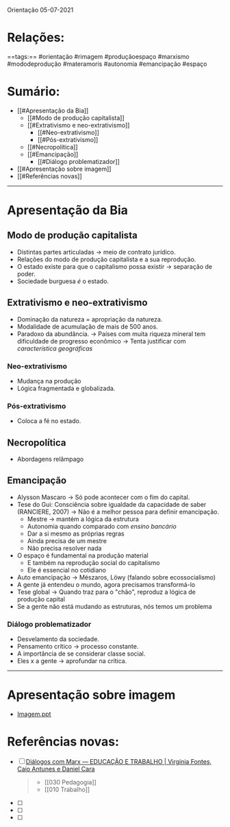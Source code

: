 Orientação 05-07-2021
# Relações: 
==tags:== #orientação #rimagem #produçãoespaço #marxismo #mododeprodução #materamoris #autonomia #emancipação #espaço 
# Sumário:  
- [[#Apresentação da Bia]]
	- [[#Modo de produção capitalista]]
	- [[#Extrativismo e neo-extrativismo]]
		- [[#Neo-extrativismo]]
		- [[#Pós-extrativismo]]
	- [[#Necropolítica]]
	- [[#Emancipação]]
		- [[#Diálogo problematizador]]
- [[#Apresentação sobre imagem]]
- [[#Referências novas]]

---
# Apresentação da Bia
## Modo de produção capitalista 
- Distintas partes articuladas -> meio de contrato jurídico.
- Relações do modo de produção capitalista e a sua reprodução.  
- O estado existe para que o capitalismo possa existir -> separação de poder. 
- Sociedade burguesa *é* o estado. 


## Extrativismo e neo-extrativismo
- Dominação da natureza = apropriação da natureza. 
- Modalidade de acumulação de mais de 500 anos.
- Paradoxo da abundância. -> Países com muita riqueza mineral tem dificuldade de progresso econômico -> Tenta justificar com *característica geográficas*


### Neo-extrativismo
- Mudança na produção
- Lógica fragmentada e globalizada. 


### Pós-extrativismo
- Coloca a fé no estado. 
## Necropolítica
- Abordagens relâmpago 

## Emancipação 
- Alysson Mascaro -> Só pode acontecer com o fim do capital. 
- Tese do Gui: Consciência sobre igualdade da capacidade de saber (RANCIERE, 2007) -> Não é a melhor pessoa para definir emancipação. 
	- Mestre -> mantém a lógica da estrutura 
	- Autonomia quando comparado com *ensino bancário*
	- Dar a si mesmo as próprias regras 
	- Ainda precisa de um mestre
	- Não precisa resolver nada
- O espaço é fundamental na produção material
	- E também na reprodução social do capitalismo
	- Ele é essencial no cotidiano 
- Auto emancipação -> Mészaros, Löwy (falando sobre ecossocialismo)
- A gente já entendeu o mundo, agora precisamos transformá-lo
- Tese global -> Quando traz para o "chão", reproduz a lógica de produção capital 
- Se a gente não está mudando as estruturas, nós temos um problema


### Diálogo problematizador
- Desvelamento da sociedade. 
- Pensamento crítico -> processo constante. 
- A importância de se considerar classe social.
- Eles x a gente -> aprofundar na crítica. 


---
# Apresentação sobre imagem
- [Imagem.ppt](https://docs.google.com/presentation/d/15MOcO9EfKDAz2t1uNCoEEta7C8-owcFpnObKv7WCjf4/edit#slide=id.p)


# Referências novas: 
- [ ] [Diálogos com Marx — EDUCAÇÃO E TRABALHO | Virgínia Fontes, Caio Antunes e Daniel Cara ](https://www.youtube.com/watch?v=lbd-njzb-lg)
	> - [[030 Pedagogia]]
	> - [[010 Trabalho]]


- [ ] 
- [ ] 
- [ ] 
